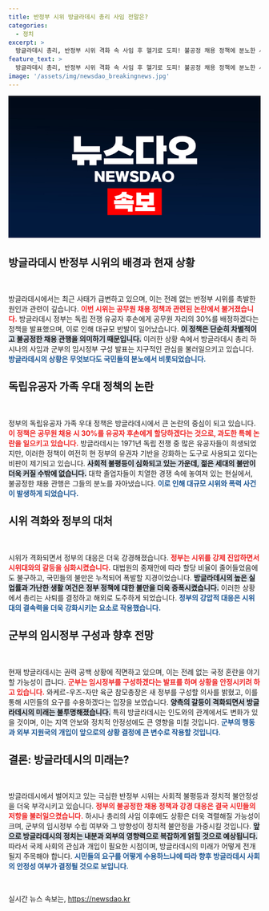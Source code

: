 ```yaml
---
title: 반정부 시위 방글라데시 총리 사임 전말은?
categories:
  - 정치
excerpt: >
  방글라데시 총리, 반정부 시위 격화 속 사임 후 헬기로 도피! 불공정 채용 정책에 분노한 시민들, 300여 명 사망. 군부는 임시정부 구성 예고, 혼돈의 정국이 펼쳐질 전망.
feature_text: >
  방글라데시 총리, 반정부 시위 격화 속 사임 후 헬기로 도피! 불공정 채용 정책에 분노한 시민들, 300여 명 사망. 군부는 임시정부 구성 예고, 혼돈의 정국이 펼쳐질 전망.
image: '/assets/img/newsdao_breakingnews.jpg'
---
```


<p><img src="/assets/img/newsdao_breakingnews.jpg" alt="koreaapp 속보" /></p>

<h2 data-ke-size="size26">방글라데시 반정부 시위의 배경과 현재 상황</h2>

<p data-ke-size="size16">&nbsp;</p>

<p>방글라데시에서는 최근 사태가 급변하고 있으며, 이는 전례 없는 반정부 시위를 촉발한 원인과 관련이 깊습니다. <b><span style="color: #ee2323;">이번 시위는 공무원 채용 정책과 관련된 논란에서 불거졌습니다.</span></b> 방글라데시 정부는 독립 전쟁 유공자 후손에게 공무원 자리의 30%를 배정하겠다는 정책을 발표했으며, 이로 인해 대규모 반발이 일어났습니다. <b><span style="background-color: #21538527;">이 정책은 단순히 차별적이고 불공정한 채용 관행을 의미하기 때문입니다.</span></b> 이러한 상황 속에서 방글라데시 총리 하시나의 사임과 군부의 임시정부 구성 발표는 지구적인 관심을 불러일으키고 있습니다. <b><span style="color: #1a5490;">방글라데시의 상황은 무엇보다도 국민들의 분노에서 비롯되었습니다.</span></b></p>

<h2 data-ke-size="size26">독립유공자 가족 우대 정책의 논란</h2>

<p data-ke-size="size16">&nbsp;</p>

<p>정부의 독립유공자 가족 우대 정책은 방글라데시에서 큰 논란의 중심이 되고 있습니다. <b><span style="color: #ee2323;">이 정책은 공무원 채용 시 30%를 유공자 후손에게 할당하겠다는 것으로, 과도한 특혜 논란을 일으키고 있습니다.</span></b> 방글라데시는 1971년 독립 전쟁 중 많은 유공자들이 희생되었지만, 이러한 정책이 여전히 현 정부의 유권자 기반을 강화하는 도구로 사용되고 있다는 비판이 제기되고 있습니다. <b><span style="background-color: #21538527;">사회적 불평등이 심화되고 있는 가운데, 젊은 세대의 불만이 더욱 커질 수밖에 없습니다.</span></b> 대학 졸업자들이 치열한 경쟁 속에 놓여져 있는 현실에서, 불공정한 채용 관행은 그들의 분노를 자아냈습니다. <b><span style="color: #1a5490;">이로 인해 대규모 시위와 폭력 사건이 발생하게 되었습니다.</span></b></p>

<h2 data-ke-size="size26">시위 격화와 정부의 대처</h2>

<p data-ke-size="size16">&nbsp;</p>

<p>시위가 격화되면서 정부의 대응은 더욱 강경해졌습니다. <b><span style="color: #ee2323;">정부는 시위를 강제 진압하면서 시위대와의 갈등을 심화시켰습니다.</span></b> 대법원의 중재안에 따라 할당 비율이 줄어들었음에도 불구하고, 국민들의 불만은 누적되어 폭발할 지경이었습니다. <b><span style="background-color: #21538527;">방글라데시의 높은 실업률과 가난한 생활 여건은 정부 정책에 대한 불만을 더욱 증폭시켰습니다.</span></b> 이러한 상황에서 총리는 사퇴를 결정하고 해외로 도주하게 되었습니다. <b><span style="color: #1a5490;">정부의 강압적 대응은 시위대의 결속력을 더욱 강화시키는 요소로 작용했습니다.</span></b></p>

<h2 data-ke-size="size26">군부의 임시정부 구성과 향후 전망</h2>

<p data-ke-size="size16">&nbsp;</p>

<p>현재 방글라데시는 권력 공백 상황에 직면하고 있으며, 이는 전례 없는 국정 혼란을 야기할 가능성이 큽니다. <b><span style="color: #ee2323;">군부는 임시정부를 구성하겠다는 발표를 하며 상황을 안정시키려 하고 있습니다.</span></b> 와케르-우즈-자만 육군 참모총장은 새 정부를 구성할 의사를 밝혔고, 이를 통해 시민들의 요구를 수용하겠다는 입장을 보였습니다. <b><span style="background-color: #21538527;">양측의 갈등이 격화되면서 방글라데시의 미래는 불투명해졌습니다.</span></b> 특히 방글라데시는 인도와의 관계에서도 변화가 있을 것이며, 이는 지역 안보와 정치적 안정성에도 큰 영향을 미칠 것입니다. <b><span style="color: #1a5490;">군부의 행동과 외부 지원국의 개입이 앞으로의 상황 결정에 큰 변수로 작용할 것입니다.</span></b></p>

<h2 data-ke-size="size26">결론: 방글라데시의 미래는?</h2>

<p data-ke-size="size16">&nbsp;</p>

<p>방글라데시에서 벌어지고 있는 극심한 반정부 시위는 사회적 불평등과 정치적 불안정성을 더욱 부각시키고 있습니다. <b><span style="color: #ee2323;">정부의 불공정한 채용 정책과 강경 대응은 결국 시민들의 저항을 불러일으켰습니다.</span></b> 하시나 총리의 사임 이후에도 상황은 더욱 격렬해질 가능성이 크며, 군부의 임시정부 수립 여부와 그 방향성이 정치적 불안정을 가중시킬 것입니다. <b><span style="background-color: #21538527;">앞으로 방글라데시의 정치는 내분과 외부의 영향력으로 복잡하게 얽힐 것으로 예상됩니다.</span></b> 따라서 국제 사회의 관심과 개입이 필요한 시점이며, 방글라데시의 미래가 어떻게 전개될지 주목해야 합니다. <b><span style="color: #1a5490;">시민들의 요구를 어떻게 수용하느냐에 따라 향후 방글라데시 사회의 안정성 여부가 결정될 것으로 보입니다.</span></b></p>

<p data-ke-size="size16">&nbsp;</p>
실시간 뉴스 속보는, <a href="https://newsdao.kr" rel="dofollow">https://newsdao.kr</a>


